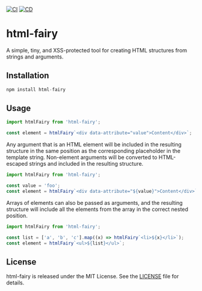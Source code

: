 [![CI](https://github.com/gamitee-dev/html-fairy/actions/workflows/linter.yml/badge.svg)](https://github.com/gamitee-dev/html-fairy/actions/workflows/linter.yml) [![CD](https://github.com/gamitee-dev/html-fairy/actions/workflows/deploy.yml/badge.svg)](https://github.com/gamitee-dev/html-fairy/actions/workflows/deploy.yml)


# html-fairy
A simple, tiny, and XSS-protected tool for creating HTML structures from strings and arguments.

## Installation
``` js
npm install html-fairy
```

## Usage
``` js
import htmlFairy from 'html-fairy';

const element = htmlFairy`<div data-attribute="value">Content</div>`;
```

Any argument that is an HTML element will be included in the resulting structure in the same position as the corresponding placeholder in the template string. Non-element arguments will be converted to HTML-escaped strings and included in the resulting structure.

``` js
import htmlFairy from 'html-fairy';

const value = 'foo';
const element = htmlFairy`<div data-attribute="${value}">Content</div>`;
```
Arrays of elements can also be passed as arguments, and the resulting structure will include all the elements from the array in the correct nested position.

``` js
import htmlFairy from 'html-fairy';

const list = ['a', 'b', 'c'].map((x) => htmlFairy`<li>${x}</li>`);
const element = htmlFairy`<ul>${list}</ul>`;
```

## License
html-fairy is released under the MIT License. See the [LICENSE](./LICENCE) file for details.



